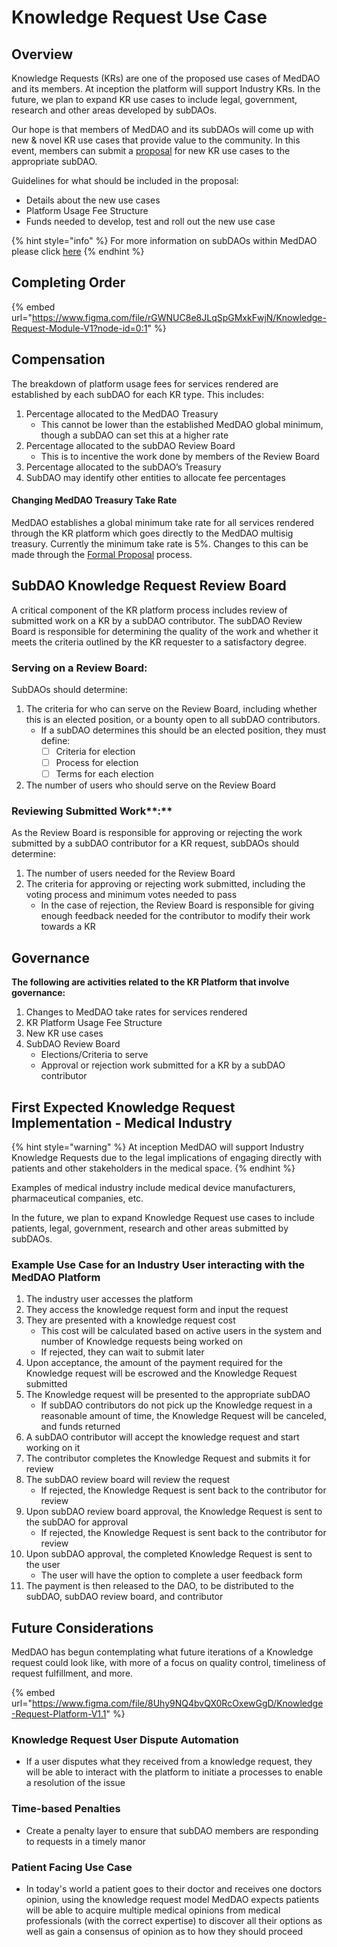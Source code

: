 # Knowledge Request Use Case

## Overview

Knowledge Requests (KRs) are one of the proposed use cases of MedDAO and its members. At inception the platform will support Industry KRs. In the future, we plan to expand KR use cases to include legal, government, research and other areas developed by subDAOs.

Our hope is that members of MedDAO and its subDAOs will come up with new & novel KR use cases that provide value to the community. In this event, members can submit a [proposal](../../dao-governance/proposals.md) for new KR use cases to the appropriate subDAO.

Guidelines for what should be included in the proposal:&#x20;

* Details about the new use cases&#x20;
* Platform Usage Fee Structure&#x20;
* Funds needed to develop, test and roll out the new use case

{% hint style="info" %}
For more information on subDAOs within MedDAO please click [here](../../dao-governance/governance-structure.md#subdaos)
{% endhint %}

## Completing Order

{% embed url="https://www.figma.com/file/rGWNUC8e8JLqSpGMxkFwjN/Knowledge-Request-Module-V1?node-id=0:1" %}



## Compensation

The breakdown of platform usage fees for services rendered are established by each subDAO for each KR type. This includes:

1. Percentage allocated to the MedDAO Treasury
   * This cannot be lower than the established MedDAO global minimum, though a subDAO can set this at a higher rate
2. Percentage allocated to the subDAO Review Board
   * This is to incentive the work done by members of the Review Board
3. Percentage allocated to the subDAO’s Treasury
4. SubDAO may identify other entities to allocate fee percentages

#### **Changing MedDAO Treasury Take Rate**

MedDAO establishes a global minimum take rate for all services rendered through the KR platform which goes directly to the MedDAO multisig treasury. Currently the minimum take rate is 5%. Changes to this can be made through the [Formal Proposal](../../dao-governance/proposals.md#formal-proposals) process.

## SubDAO Knowledge Request Review Board

A critical component of the KR platform process includes review of submitted work on a KR by a subDAO contributor. The subDAO Review Board is responsible for determining the quality of the work and whether it meets the criteria outlined by the KR requester to a satisfactory degree.

### Serving on a Review Board:

SubDAOs should determine:

1. The criteria for who can serve on the Review Board, including whether this is an elected position, or a bounty open to all subDAO contributors.
   * If a subDAO determines this should be an elected position, they must define:
     * [ ] Criteria for election
     * [ ] Process for election
     * [ ] Terms for each election
2. The number of users who should serve on the Review Board

### Reviewing Submitted Work**:**

As the Review Board is responsible for approving or rejecting the work submitted by a subDAO contributor for a KR request, subDAOs should determine:

1. The number of users needed for the Review Board&#x20;
2. The criteria for approving or rejecting work submitted, including the voting process and minimum votes needed to pass
   * In the case of rejection, the Review Board is responsible for giving enough feedback needed for the contributor to modify their work towards a KR

## Governance

**The following are activities related to the KR Platform that involve governance:**

1. Changes to MedDAO take rates for services rendered&#x20;
2. KR Platform Usage Fee Structure&#x20;
3. New KR use cases&#x20;
4. SubDAO Review Board
   * Elections/Criteria to serve&#x20;
   * Approval or rejection work submitted for a KR by a subDAO contributor

## **First Expected Knowledge Request Implementation - Medical Industry**

{% hint style="warning" %}
At inception MedDAO will support Industry Knowledge Requests due to the legal implications of engaging directly with patients and other stakeholders in the medical space.
{% endhint %}

Examples of medical industry include medical device manufacturers, pharmaceutical companies, etc.

In the future, we plan to expand Knowledge Request use cases to include patients, legal, government, research and other areas submitted by subDAOs.

### **Example Use Case for an Industry User interacting with the MedDAO Platform**

1. The industry user accesses the platform
2. They access the knowledge request form and input the request
3. They are presented with a knowledge request cost
   * This cost will be calculated based on active users in the system and number of Knowledge requests being worked on
   * If rejected, they can wait to submit later
4. Upon acceptance, the amount of the payment required for the Knowledge request will be escrowed and the Knowledge Request submitted
5. The Knowledge request will be presented to the appropriate subDAO
   * If subDAO contributors do not pick up the Knowledge request in a reasonable amount of time, the Knowledge Request will be canceled, and funds returned
6. A subDAO contributor will accept the knowledge request and start working on it
7. The contributor completes the Knowledge Request and submits it for review
8. The subDAO review board will review the request
   * If rejected, the Knowledge Request is sent back to the contributor for review
9. Upon subDAO review board approval, the Knowledge Request is sent to the subDAO for approval
   * If rejected, the Knowledge Request is sent back to the contributor for review
10. Upon subDAO approval, the completed Knowledge Request is sent to the user
    * The user will have the option to complete a user feedback form
11. The payment is then released to the DAO, to be distributed to the subDAO, subDAO review board, and contributor

## Future Considerations

MedDAO has begun contemplating what future iterations of a Knowledge request could look like, with more of a focus on quality control, timeliness of request fulfillment, and more.

{% embed url="https://www.figma.com/file/8Uhy9NQ4bvQX0RcOxewGgD/Knowledge-Request-Platform-V1.1" %}



### **Knowledge Request User Dispute Automation**

* If a user disputes what they received from a knowledge request, they will be able to interact with the platform to initiate a processes to enable a resolution of the issue

### Time-based Penalties

* Create a penalty layer to ensure that subDAO members are responding to requests in a timely manor

### Patient Facing Use Case

* In today's world a patient goes to their doctor and receives one doctors opinion, using the knowledge request model MedDAO expects patients will be able to acquire multiple medical opinions from medical professionals (with the correct expertise) to discover all their options as well as gain a consensus of opinion as to how they should proceed
